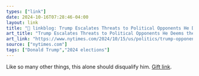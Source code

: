 ```yaml
---
types: ["link"]
date: 2024-10-16T07:28:46-04:00
layout: link
title: "🔗 linkblog: Trump Escalates Threats to Political Opponents He Deems the ‘Enemy’'"
art_title: "Trump Escalates Threats to Political Opponents He Deems the ‘Enemy’"
art_link: "https://www.nytimes.com/2024/10/15/us/politics/trump-opponents-enemy-within.html"
source: ["nytimes.com"]
tags: ["Donald Trump","2024 elections"]
---
```

Like so many other things, this alone should disqualify him. [Gift link](https://www.nytimes.com/2024/10/15/us/politics/trump-opponents-enemy-within.html?unlocked_article_code=1.Sk4.6YGU.J-ZVvpf-7fnx&smid=url-share).
